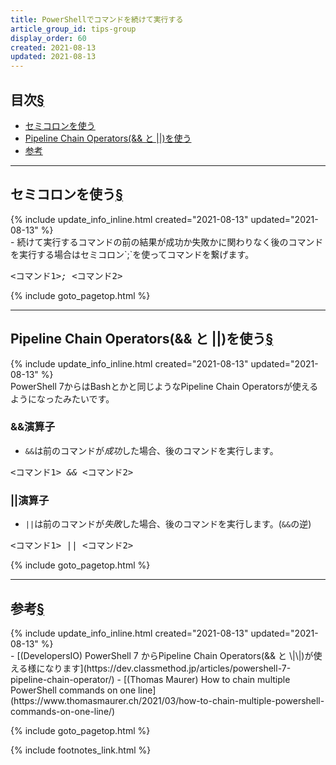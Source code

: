 ```yaml
---
title: PowerShellでコマンドを続けて実行する
article_group_id: tips-group
display_order: 60
created: 2021-08-13
updated: 2021-08-13
---
```


## <a name="index">目次</a><a class="heading-anchor-permalink" href="#目次">§</a>

<ul id="index_ul">
<li><a href="#セミコロンを使う">セミコロンを使う</a></li>
<li><a href="#Pipeline Chain Operators(&& と ||)を使う">Pipeline Chain Operators(&& と ||)を使う</a></li>
<li><a href="#参考">参考</a></li>
</ul>

* * *
## <a name="セミコロンを使う">セミコロンを使う</a><a class="heading-anchor-permalink" href="#セミコロンを使う">§</a>
<div class="chapter-updated">{% include update_info_inline.html created="2021-08-13" updated="2021-08-13" %}</div>
- 続けて実行するコマンドの前の結果が成功か失敗かに関わりなく後のコマンドを実行する場合はセミコロン`;`を使ってコマンドを繋げます。

<div class="code-box-syntax no-title">
<pre>
&lt;コマンド1&gt;<em>;</em> &lt;コマンド2&gt;
</pre>
</div>

{% include goto_pagetop.html %}

* * *
## <a name="Pipeline Chain Operators(&& と ||)を使う">Pipeline Chain Operators(&& と ||)を使う</a><a class="heading-anchor-permalink" href="#Pipeline Chain Operators(&& と ||)を使う">§</a>
<div class="chapter-updated">{% include update_info_inline.html created="2021-08-13" updated="2021-08-13" %}</div>
PowerShell 7からはBashとかと同じようなPipeline Chain Operatorsが使えるようになったみたいです。

### &&演算子
- `&&`は前のコマンドが*成功*した場合、後のコマンドを実行します。

<div class="code-box-syntax no-title">
<pre>
&lt;コマンド1&gt; <em>&amp;&amp;</em> &lt;コマンド2&gt;
</pre>
</div>

### ||演算子
- `||`は前のコマンドが*失敗*した場合、後のコマンドを実行します。(`&&`の逆)

<div class="code-box-syntax no-title">
<pre>
&lt;コマンド1&gt; <em>||</em> &lt;コマンド2&gt;
</pre>
</div>

{% include goto_pagetop.html %}

* * *
## <a name="参考">参考</a><a class="heading-anchor-permalink" href="#参考">§</a>
<div class="chapter-updated">{% include update_info_inline.html created="2021-08-13" updated="2021-08-13" %}</div>
- [(DevelopersIO) PowerShell 7 からPipeline Chain Operators(&& と \|\|)が使える様になります](https://dev.classmethod.jp/articles/powershell-7-pipeline-chain-operator/)
- [(Thomas Maurer) How to chain multiple PowerShell commands on one line](https://www.thomasmaurer.ch/2021/03/how-to-chain-multiple-powershell-commands-on-one-line/)

{% include goto_pagetop.html %}

{% include footnotes_link.html %}
